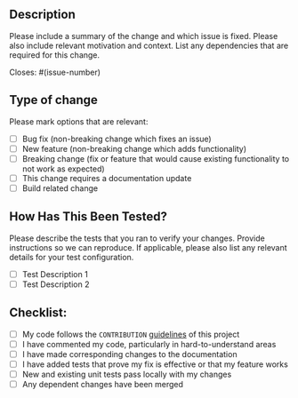 ## Description

Please include a summary of the change and which issue is fixed. Please also
include relevant motivation and context. List any dependencies that are required
for this change.

Closes: #(issue-number)

## Type of change

Please mark options that are relevant:

- [ ] Bug fix (non-breaking change which fixes an issue)
- [ ] New feature (non-breaking change which adds functionality)
- [ ] Breaking change (fix or feature that would cause existing functionality to
  not work as expected)
- [ ] This change requires a documentation update
- [ ] Build related change

## How Has This Been Tested?

Please describe the tests that you ran to verify your changes. Provide
instructions so we can reproduce. If applicable, please also list any relevant
details for your test configuration.

- [ ] Test Description 1
- [ ] Test Description 2

## Checklist:

- [ ] My code follows the `CONTRIBUTION`
  [guidelines](https://github.com/vmware/govmomi/blob/main/CONTRIBUTING.md) of
  this project
- [ ] I have commented my code, particularly in hard-to-understand areas
- [ ] I have made corresponding changes to the documentation
- [ ] I have added tests that prove my fix is effective or that my feature works
- [ ] New and existing unit tests pass locally with my changes
- [ ] Any dependent changes have been merged